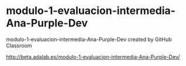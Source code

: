 # modulo-1-evaluacion-intermedia-Ana-Purple-Dev
modulo-1-evaluacion-intermedia-Ana-Purple-Dev created by GitHub Classroom

http://beta.adalab.es/modulo-1-evaluacion-intermedia-Ana-Purple-Dev/
